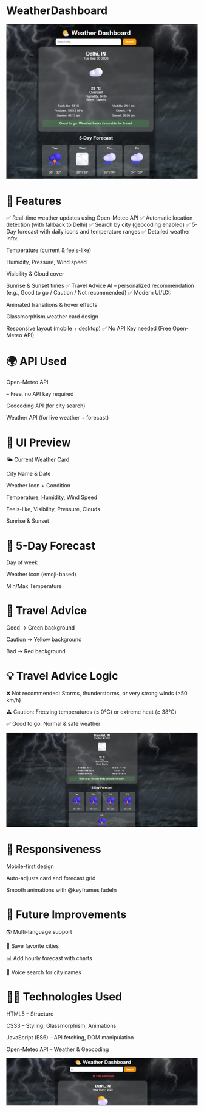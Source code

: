 # WeatherDashboard
![image alt](https://github.com/divyanshiupreti11/WeatherDashboard/blob/618c71ab33374aab715016a1e41c955c4c7d09e3/Screenshot%202025-09-30%20220657.png)

# 🚀 Features

✅ Real-time weather updates using Open-Meteo API
✅ Automatic location detection (with fallback to Delhi)
✅ Search by city (geocoding enabled)
✅ 5-Day forecast with daily icons and temperature ranges
✅ Detailed weather info:

Temperature (current & feels-like)

Humidity, Pressure, Wind speed

Visibility & Cloud cover

Sunrise & Sunset times
✅ Travel Advice AI – personalized recommendation (e.g., Good to go / Caution / Not recommended)
✅ Modern UI/UX:

Animated transitions & hover effects

Glassmorphism weather card design

Responsive layout (mobile + desktop)
✅ No API Key needed (Free Open-Meteo API)

# 🌍 API Used

Open-Meteo API

 – Free, no API key required
 
Geocoding API (for city search)

Weather API (for live weather + forecast)

# 🎨 UI Preview

🌤️ Current Weather Card

City Name & Date

Weather Icon + Condition

Temperature, Humidity, Wind Speed

Feels-like, Visibility, Pressure, Clouds

Sunrise & Sunset

# 📅 5-Day Forecast
Day of week

Weather icon (emoji-based)

Min/Max Temperature

# 🚦 Travel Advice

Good → Green background

Caution → Yellow background

Bad → Red background

# 💡 Travel Advice Logic
❌ Not recommended: Storms, thunderstorms, or very strong winds (>50 km/h)

⚠️ Caution: Freezing temperatures (≤ 0°C) or extreme heat (≥ 38°C)

✅ Good to go: Normal & safe weather

![image alt](https://github.com/divyanshiupreti11/WeatherDashboard/blob/fed1a37108a0c0bbb4fcf0d62e02a20c5f0729c0/Screenshot%202025-09-30%20220758.png)

# 📱 Responsiveness

Mobile-first design

Auto-adjusts card and forecast grid

Smooth animations with @keyframes fadeIn

# 🔮 Future Improvements

🌎 Multi-language support

📍 Save favorite cities

📊 Add hourly forecast with charts

🎤 Voice search for city names

# 👩‍💻 Technologies Used
HTML5 – Structure

CSS3 – Styling, Glassmorphism, Animations

JavaScript (ES6) – API fetching, DOM manipulation

Open-Meteo API – Weather & Geocoding

![image alt](https://github.com/divyanshiupreti11/WeatherDashboard/blob/ae445738274d7be749de931095043dffd16d8321/Screenshot%202025-10-01%20061929.png)




